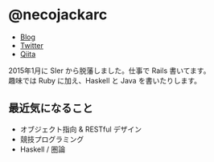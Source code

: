 # @necojackarc
- [Blog](http://necojackarc.hatenablog.com/)
- [Twitter](https://twitter.com/necojackarc)
- [Qiita](http://qiita.com/necojackarc)

2015年1月に SIer から脱藩しました。仕事で Rails 書いてます。  
趣味では Ruby に加え、Haskell と Java を書いたりします。

## 最近気になること
- オブジェクト指向 & RESTful デザイン
- 競技プログラミング
- Haskell / 圏論
